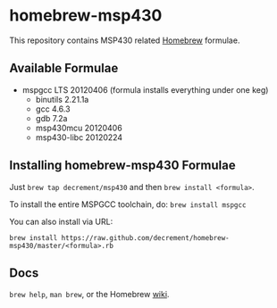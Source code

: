 homebrew-msp430
===============

This repository contains MSP430 related [Homebrew][] formulae.

Available Formulae
------------------
- mspgcc LTS 20120406 (formula installs everything under one keg)
  - binutils 2.21.1a
  - gcc 4.6.3
  - gdb 7.2a
  - msp430mcu 20120406
  - msp430-libc 20120224

Installing homebrew-msp430 Formulae
-----------------------------------
Just `brew tap decrement/msp430` and then `brew install <formula>`.

To install the entire MSPGCC toolchain, do:
`brew install mspgcc`

You can also install via URL:

```
brew install https://raw.github.com/decrement/homebrew-msp430/master/<formula>.rb
```

Docs
----
`brew help`, `man brew`, or the Homebrew [wiki][].

[Homebrew]:https://github.com/mxcl/homebrew
[wiki]:https://github.com/mxcl/homebrew/wiki
